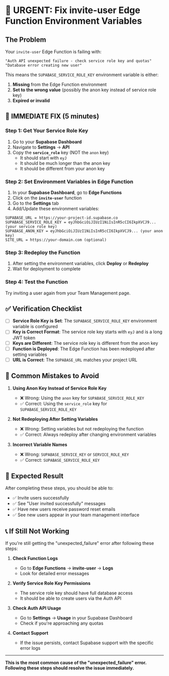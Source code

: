 # 🚨 URGENT: Fix invite-user Edge Function Environment Variables

## The Problem
Your `invite-user` Edge Function is failing with:
```
"Auth API unexpected failure - check service role key and quotas"
"Database error creating new user"
```

This means the `SUPABASE_SERVICE_ROLE_KEY` environment variable is either:
1. **Missing** from the Edge Function environment
2. **Set to the wrong value** (possibly the anon key instead of service role key)
3. **Expired or invalid**

## 🔧 IMMEDIATE FIX (5 minutes)

### Step 1: Get Your Service Role Key
1. Go to your **Supabase Dashboard**
2. Navigate to **Settings** → **API**
3. Copy the **`service_role`** key (NOT the `anon` key)
   - It should start with `eyJ`
   - It should be much longer than the anon key
   - It should be different from your anon key

### Step 2: Set Environment Variables in Edge Function
1. In your **Supabase Dashboard**, go to **Edge Functions**
2. Click on the **`invite-user`** function
3. Go to the **Settings** tab
4. Add/Update these environment variables:

```
SUPABASE_URL = https://your-project-id.supabase.co
SUPABASE_SERVICE_ROLE_KEY = eyJhbGciOiJIUzI1NiIsInR5cCI6IkpXVCJ9... (your service role key)
SUPABASE_ANON_KEY = eyJhbGciOiJIUzI1NiIsInR5cCI6IkpXVCJ9... (your anon key)
SITE_URL = https://your-domain.com (optional)
```

### Step 3: Redeploy the Function
1. After setting the environment variables, click **Deploy** or **Redeploy**
2. Wait for deployment to complete

### Step 4: Test the Function
Try inviting a user again from your Team Management page.

## ✅ Verification Checklist

- [ ] **Service Role Key is Set**: The `SUPABASE_SERVICE_ROLE_KEY` environment variable is configured
- [ ] **Key is Correct Format**: The service role key starts with `eyJ` and is a long JWT token
- [ ] **Keys are Different**: The service role key is different from the anon key
- [ ] **Function is Deployed**: The Edge Function has been redeployed after setting variables
- [ ] **URL is Correct**: The `SUPABASE_URL` matches your project URL

## 🚨 Common Mistakes to Avoid

1. **Using Anon Key Instead of Service Role Key**
   - ❌ Wrong: Using the `anon` key for `SUPABASE_SERVICE_ROLE_KEY`
   - ✅ Correct: Using the `service_role` key for `SUPABASE_SERVICE_ROLE_KEY`

2. **Not Redeploying After Setting Variables**
   - ❌ Wrong: Setting variables but not redeploying the function
   - ✅ Correct: Always redeploy after changing environment variables

3. **Incorrect Variable Names**
   - ❌ Wrong: `SUPABASE_SERVICE_KEY` or `SERVICE_ROLE_KEY`
   - ✅ Correct: `SUPABASE_SERVICE_ROLE_KEY`

## 🎯 Expected Result

After completing these steps, you should be able to:
- ✅ Invite users successfully
- ✅ See "User invited successfully" messages
- ✅ Have new users receive password reset emails
- ✅ See new users appear in your team management interface

## 📞 If Still Not Working

If you're still getting the "unexpected_failure" error after following these steps:

1. **Check Function Logs**
   - Go to **Edge Functions** → **invite-user** → **Logs**
   - Look for detailed error messages

2. **Verify Service Role Key Permissions**
   - The service role key should have full database access
   - It should be able to create users via the Auth API

3. **Check Auth API Usage**
   - Go to **Settings** → **Usage** in your Supabase Dashboard
   - Check if you're approaching any quotas

4. **Contact Support**
   - If the issue persists, contact Supabase support with the specific error logs

---

**This is the most common cause of the "unexpected_failure" error. Following these steps should resolve the issue immediately.**